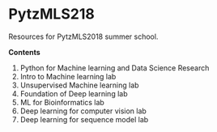 # PytzMLS218
Resources for PytzMLS2018 summer school.

**Contents**

1. Python for Machine learning and Data Science Research
2. Intro to Machine learning lab
3. Unsupervised Machine learning lab
3. Foundation of Deep learning lab
4. ML for Bioinformatics lab
5. Deep learning for computer vision lab
6. Deep learning for sequence model lab
